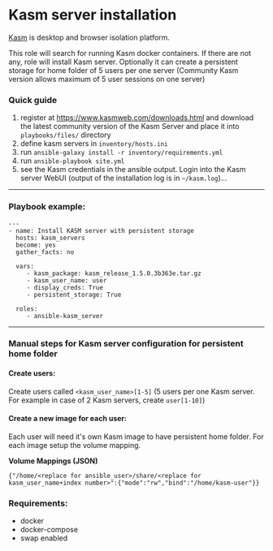 # Kasm server installation
[Kasm](https://www.kasmweb.com/) is desktop and browser isolation platform.  

This role will search for running Kasm docker containers. If there are not any, role will install Kasm server. Optionally it can create a persistent storage for home folder of 5 users per one server (Community Kasm version allows maximum of 5 user sessions on one server)

### Quick guide

1. register at https://www.kasmweb.com/downloads.html and download the latest community version of the Kasm Server and place it into `playbooks/files/` directory
2. define kasm servers in `inventory/hosts.ini`
3. run `ansible-galaxy install -r inventory/requirements.yml`
4. run `ansible-playbook site.yml`
5. see the Kasm credentials in the ansible output. Login into the Kasm server WebUI (output of the installation log is in `~/kasm.log`)...
---

### Playbook example:
```
---
- name: Install KASM server with persistent storage
  hosts: kasm_servers
  become: yes
  gather_facts: no

  vars:
     - kasm_package: kasm_release_1.5.0.3b363e.tar.gz
     - kasm_user_name: user
     - display_creds: True
     - persistent_storage: True

  roles:
     - ansible-kasm_server
```
---

### Manual steps for Kasm server configuration for persistent home folder

#### Create users:
Create users called `<kasm_user_name>[1-5]` (5 users per one Kasm server. For example in case of 2 Kasm servers, create `user[1-10]`)

#### Create a new image for each user:
Each user will need it's own Kasm image to have persistent home folder.
For each image setup the volume mapping.

**Volume Mappings (JSON)**
```
{"/home/<replace for ansible_user>/share/<replace for kasm_user_name+index number>":{"mode":"rw","bind":"/home/kasm-user"}}
```

### Requirements:
- docker
- docker-compose
- swap enabled 
